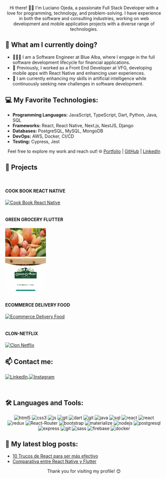 <p align="center">
  Hi there! 👋🏻  
  I'm Luciano Ojeda, a passionate Full Stack Developer with a love for programming, technology, and problem-solving. I have experience in both the software and consulting industries, working on web development and mobile application projects with a diverse range of technologies.
</p>

<h2 align="left">🚀 What am I currently doing?</h2>
<ul>
  <li>👨🏻‍💻 I am a Software Engineer at Blue Alba, where I engage in the full software development lifecycle for financial applications.</li>
  <li>💼 Previously, I worked as a Front End Developer at VFG, developing mobile apps with React Native and enhancing user experiences.</li>
  <li>🤺 I am currently enhancing my skills in artificial intelligence while continuously seeking new challenges in software development.</li>
</ul>

<h2 align="left">💻 My Favorite Technologies:</h2>
<ul>
  <li><strong>Programming Languages:</strong> JavaScript, TypeScript, Dart, Python, Java, SQL</li>
  <li><strong>Frameworks:</strong> React, React Native, Next.js, NestJS, Django</li>
  <li><strong>Databases:</strong> PostgreSQL, MySQL, MongoDB</li>
  <li><strong>DevOps:</strong> AWS, Docker, CI/CD</li>
  <li><strong>Testing:</strong> Cypress, Jest</li>
</ul>

<p align="center">
  Feel free to explore my work and reach out!  
  🌐 <a href="https://portafolio-virid-two.vercel.app/" target="blank">Portfolio</a> | 
  <a href="https://github.com/lucianoojeda36/lucianoojeda36" target="blank">GitHub</a> | 
  <a href="https://www.linkedin.com/in/lucianoojeda/" target="blank">LinkedIn</a>
</p>


<h2 align="left">📂 Projects</h2>
<br />
<h4 align="left">COOK BOOK REACT NATIVE</h4>
<a href="https://github.com/lucianoojeda36/Book_cook_App" target="blank">
  <img align="center" src="./assets/cookBook.gif" alt="Cook Book React Native" style="width: 130px; height: 200px; object-fit: cover; object-position: center;" />
</a>
<br /><br />

<h4 align="left">GREEN GROCERY FLUTTER</h4>
<a href="https://github.com/lucianoojeda36/green_grocery_mobile_app" target="blank">
  <img align="center" src="./assets/greenGrocery.gif" alt="Green Grocery Flutter" style="width: 130px; height: 200px; object-fit: cover; object-position: center;" />
</a>
<br /><br />

<h4 align="left">ECOMMERCE DELIVERY FOOD</h4>
<a href="https://ecommerce-restaurant.vercel.app/" target="blank">
  <img align="center" src="./assets/ecommerce.gif" alt="Ecommerce Delivery Food" style="width: 300px; height: 200px; object-fit: cover; object-position: center;" />
</a>
<br /><br />

<h4 align="left">CLON-NETFLIX</h4>
<a href="https://github.com/lucianoojeda36/Clon-de-Netflix" target="blank">
  <img align="center" src="./assets/clon-netflix.gif" alt="Clon Netflix" style="width: 300px; height: 200px; object-fit: cover; object-position: center;" />
</a>
<br />

<h2 align="left">📫 Contact me:</h2>
<p align="left">
  <a href="https://www.linkedin.com/in/lucianoojeda/" target="blank">
    <img align="center" src="https://img.shields.io/badge/LinkedIn-0077B5?style=for-the-badge&logo=linkedin&logoColor=white" alt="LinkedIn" width="80" height="30" />
  </a>
  <a href="https://www.instagram.com/lucianoojeda03/" target="blank">
    <img align="center" src="https://img.shields.io/badge/Instagram-E4405F?style=for-the-badge&logo=instagram&logoColor=white" alt="Instagram" width="80" height="30" />
  </a>
</p>
<br />

<h2 align="left">🛠️ Languages and Tools:</h2>
<p align="center">
  <img src="https://img.shields.io/badge/HTML5-E34F26?style=for-the-badge&logo=html5&logoColor=white" alt="html5" width="80" height="30" />
  <img src="https://img.shields.io/badge/CSS3-1572B6?style=for-the-badge&logo=css3&logoColor=white" alt="css3" width="80" height="30" />
  <img src="https://img.shields.io/badge/JavaScript-F7DF1E?style=for-the-badge&logo=javascript&logoColor=black" alt="js" width="80" height="30" />
  <img src="https://img.shields.io/badge/TypeScript-11?style=for-the-badge&logo=TypeScript&logoColor=pink" alt="git" width="80" height="30" />
  <img src="https://img.shields.io/badge/Dart-00BFFF?style=for-the-badge&logo=dart&logoColor=white" alt="dart" width="80" height="30" />
  <img src="https://img.shields.io/badge/Python-941?style=for-the-badge&logo=Python&logoColor=pink" alt="git" width="80" height="30" />
  <img src="https://img.shields.io/badge/Java-ED8B00?style=for-the-badge&logo=java&logoColor=white" alt="java" width="80" height="30" />
  <img src="https://img.shields.io/badge/SQL-003B57?style=for-the-badge&logo=sql&logoColor=white" alt="sql" width="80" height="30" />
  <img src="https://img.shields.io/badge/React-20232A?style=for-the-badge&logo=react&logoColor=61DAFB" alt="react" width="80" height="30" />
  <img src="https://img.shields.io/badge/React_Native-455232A?style=for-the-badge&logo=React&logoColor=61DAFB" alt="react" width="80" height="30" />
  <img src="https://img.shields.io/badge/Redux-593D88?style=for-the-badge&logo=redux&logoColor=white" alt="redux" width="80" height="30" />
  <img src="https://img.shields.io/badge/React_Router-CA4245?style=for-the-badge&logo=react-router&logoColor=white" alt="React-Router" width="80" height="30" />
  <img src="https://img.shields.io/badge/Bootstrap-563D7C?style=for-the-badge&logo=bootstrap&logoColor=white" alt="bootstrap" width="80" height="30" />
  <img src="https://img.shields.io/badge/Material--UI-0081CB?style=for-the-badge&logo=material-ui&logoColor=white" alt="materialize" width="80" height="30" />
  <img src="https://img.shields.io/badge/Node.js-43853D?style=for-the-badge&logo=node.js&logoColor=white" alt="nodejs" width="80" height="30" />
  <img src="https://img.shields.io/badge/PostgreSQL-316192?style=for-the-badge&logo=postgresql&logoColor=white" alt="postgresql" width="80" height="30" />
  <img src="https://img.shields.io/badge/Express.js-404D59?style=for-the-badge" alt="express" width="80" height="30" />
  <img src="https://img.shields.io/badge/GitHub-100000?style=for-the-badge&logo=github&logoColor=white" alt="git" width="80" height="30" />
  <img src="https://img.shields.io/badge/Sass-100000?style=for-the-badge&logo=Sass&logoColor=pink" alt="sass" width="80" height="30" />
  <img src="https://img.shields.io/badge/Firebase-FFCA28?style=for-the-badge&logo=firebase&logoColor=white" alt="firebase" width="80" height="30" />
  <img src="https://img.shields.io/badge/Docker-100000?style=for-the-badge&logo=Docker&logoColor=blue" alt="docker" width="80" height="30" />
</p>

<h2 align="left">📝 My latest blog posts:</h2>
<ul>
  <li><a href="https://medium.com/@lucianoojeda36/10-trucos-de-react-para-ser-mas-efectivo-6b66fcd7b933" target="blank">10 Trucos de React para ser más efectivo</a></li>
  <li><a href="https://medium.com/@lucianoojeda36/comparativa-entre-react-native-y-flutter-a7bc582665aa" target="blank">Comparativa entre React Native y Flutter</a></li>
</ul>

<p align="center">Thank you for visiting my profile! 😊</p>
